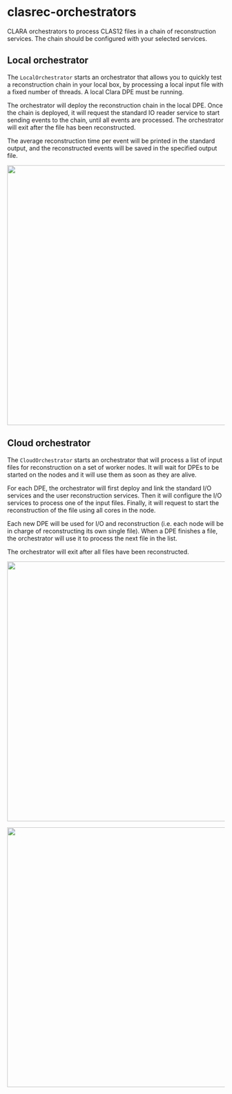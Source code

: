 # clasrec-orchestrators

CLARA orchestrators to process CLAS12 files in a chain of reconstruction
services. The chain should be configured with your selected services.

## Local orchestrator

The `LocalOrchestrator` starts an orchestrator that allows you to quickly test
a reconstruction chain in your local box, by processing a local input file
with a fixed number of threads. A local Clara DPE must be running.

The orchestrator will deploy the reconstruction chain in the local DPE.
Once the chain is deployed, it will request the standard IO reader service
to start sending events to the chain, until all events are processed.
The orchestrator will exit after the file has been reconstructed.

The average reconstruction time per event will be printed in the standard
output, and the reconstructed events will be saved in the specified output
file.

<a href="https://asciinema.org/a/35935" target="_blank"><img src="https://asciinema.org/a/35935.png" width="600"/></a>

## Cloud orchestrator

The `CloudOrchestrator` starts an orchestrator that will process a list
of input files for reconstruction on a set of worker nodes. It will wait for
DPEs to be started on the nodes and it will use them as soon as they are
alive.

For each DPE, the orchestrator will first deploy and link the standard I/O
services and the user reconstruction services. Then it will configure the I/O
services to process one of the input files. Finally, it will request to start
the reconstruction of the file using all cores in the node.

Each new DPE will be used for I/O and reconstruction (i.e. each node will be
in charge of reconstructing its own single file). When a DPE finishes a file,
the orchestrator will use it to process the next file in the list.

The orchestrator will exit after all files have been reconstructed.

<a href="https://asciinema.org/a/36154" target="_blank"><img src="https://asciinema.org/a/36154.png" width="600"/></a>

<img src="http://i.imgur.com/n3HYCPd.png" width="600"/>
